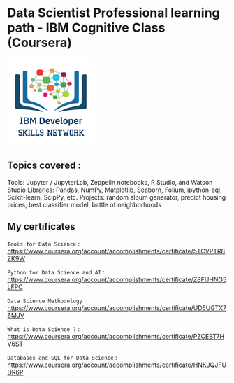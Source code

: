 # Data Scientist Professional learning path - IBM Cognitive Class (Coursera)

![logo Cognitive Class](cc-logo-square.png)

## Topics covered : 

Tools: Jupyter / JupyterLab, Zeppelin notebooks, R Studio, and Watson Studio
Libraries: Pandas, NumPy, Matplotlib, Seaborn, Folium, ipython-sql, Scikit-learn, ScipPy, etc.
Projects: random album generator, predict housing prices, best classifier model, battle of neighborhoods

## My certificates
`Tools for Data Science` : <https://www.coursera.org/account/accomplishments/certificate/5TCVPTR8ZK9W>

`Python for Data Science and AI` : <https://www.coursera.org/account/accomplishments/certificate/Z8FUHNG5LFPC>

`Data Science Methodology` : <https://www.coursera.org/account/accomplishments/certificate/UD5UGTX76MJV>

`What is Data Science ?` : <https://www.coursera.org/account/accomplishments/certificate/PZCEBT7HV6ST>

`Databases and SQL for Data Science` : <https://www.coursera.org/account/accomplishments/certificate/HNKJQJFUDR6P>
